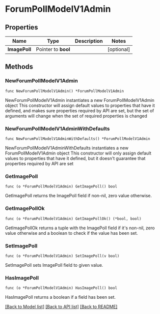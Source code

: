 # ForumPollModelV1Admin

## Properties

Name | Type | Description | Notes
------------ | ------------- | ------------- | -------------
**ImagePoll** | Pointer to **bool** |  | [optional] 

## Methods

### NewForumPollModelV1Admin

`func NewForumPollModelV1Admin() *ForumPollModelV1Admin`

NewForumPollModelV1Admin instantiates a new ForumPollModelV1Admin object
This constructor will assign default values to properties that have it defined,
and makes sure properties required by API are set, but the set of arguments
will change when the set of required properties is changed

### NewForumPollModelV1AdminWithDefaults

`func NewForumPollModelV1AdminWithDefaults() *ForumPollModelV1Admin`

NewForumPollModelV1AdminWithDefaults instantiates a new ForumPollModelV1Admin object
This constructor will only assign default values to properties that have it defined,
but it doesn't guarantee that properties required by API are set

### GetImagePoll

`func (o *ForumPollModelV1Admin) GetImagePoll() bool`

GetImagePoll returns the ImagePoll field if non-nil, zero value otherwise.

### GetImagePollOk

`func (o *ForumPollModelV1Admin) GetImagePollOk() (*bool, bool)`

GetImagePollOk returns a tuple with the ImagePoll field if it's non-nil, zero value otherwise
and a boolean to check if the value has been set.

### SetImagePoll

`func (o *ForumPollModelV1Admin) SetImagePoll(v bool)`

SetImagePoll sets ImagePoll field to given value.

### HasImagePoll

`func (o *ForumPollModelV1Admin) HasImagePoll() bool`

HasImagePoll returns a boolean if a field has been set.


[[Back to Model list]](../README.md#documentation-for-models) [[Back to API list]](../README.md#documentation-for-api-endpoints) [[Back to README]](../README.md)


